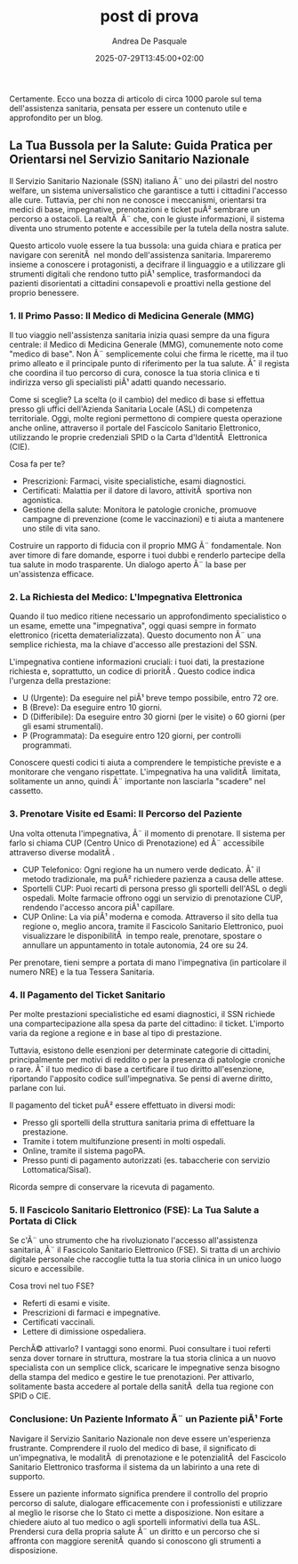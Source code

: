 ﻿---
draft: false
hidemeta: false
showToc: true
date: 2025-07-29T13:45:00+02:00
author: Andrea De Pasquale
searchHidden: false
TocOpen: false
ShowPostNavLinks: true
ShowBreadCrumbs: true
comments: false
disableHLJS: false
disableShare: false
title: post di prova
cover:
  image: https://cdn.pixabay.com/photo/2015/07/10/20/54/stethoscope-840125_1280.jpg
  alt: Sanity text
  caption: Il nuovo punto di riferimento per il terzo settore
tags:
  - benvenuto
  - presentazione
  - terzo settore
ShowReadingTime: true
categories: ["Assistenza Sanitaria"]
description: Orientarsi nel sistema sanitario puÃ² sembrare un'impresa. Dalla
  scelta del medico di base alla prenotazione di esami specialistici, questa
  guida pratica offre consigli utili per accedere alle cure di cui hai bisogno
  in modo semplice e informato, garantendo il rispetto dei tuoi diritti come
  paziente.
---



Certamente. Ecco una bozza di articolo di circa 1000 parole sul tema dell'assistenza sanitaria, pensata per essere un contenuto utile e approfondito per un blog.



## La Tua Bussola per la Salute: Guida Pratica per Orientarsi nel Servizio Sanitario Nazionale



Il Servizio Sanitario Nazionale (SSN) italiano Ã¨ uno dei pilastri del nostro welfare, un sistema universalistico che garantisce a tutti i cittadini l'accesso alle cure. Tuttavia, per chi non ne conosce i meccanismi, orientarsi tra medici di base, impegnative, prenotazioni e ticket puÃ² sembrare un percorso a ostacoli. La realtÃ  Ã¨ che, con le giuste informazioni, il sistema diventa uno strumento potente e accessibile per la tutela della nostra salute.

Questo articolo vuole essere la tua bussola: una guida chiara e pratica per navigare con serenitÃ  nel mondo dell'assistenza sanitaria. Impareremo insieme a conoscere i protagonisti, a decifrare il linguaggio e a utilizzare gli strumenti digitali che rendono tutto piÃ¹ semplice, trasformandoci da pazienti disorientati a cittadini consapevoli e proattivi nella gestione del proprio benessere.



### 1. Il Primo Passo: Il Medico di Medicina Generale (MMG)



Il tuo viaggio nell'assistenza sanitaria inizia quasi sempre da una figura centrale: il Medico di Medicina Generale (MMG), comunemente noto come "medico di base". Non Ã¨ semplicemente colui che firma le ricette, ma il tuo primo alleato e il principale punto di riferimento per la tua salute. Ãˆ il regista che coordina il tuo percorso di cura, conosce la tua storia clinica e ti indirizza verso gli specialisti piÃ¹ adatti quando necessario.

Come si sceglie? La scelta (o il cambio) del medico di base si effettua presso gli uffici dell'Azienda Sanitaria Locale (ASL) di competenza territoriale. Oggi, molte regioni permettono di compiere questa operazione anche online, attraverso il portale del Fascicolo Sanitario Elettronico, utilizzando le proprie credenziali SPID o la Carta d'IdentitÃ  Elettronica (CIE).

Cosa fa per te?

* Prescrizioni: Farmaci, visite specialistiche, esami diagnostici.
* Certificati: Malattia per il datore di lavoro, attivitÃ  sportiva non agonistica.
* Gestione della salute: Monitora le patologie croniche, promuove campagne di prevenzione (come le vaccinazioni) e ti aiuta a mantenere uno stile di vita sano.

Costruire un rapporto di fiducia con il proprio MMG Ã¨ fondamentale. Non aver timore di fare domande, esporre i tuoi dubbi e renderlo partecipe della tua salute in modo trasparente. Un dialogo aperto Ã¨ la base per un'assistenza efficace.



### 2. La Richiesta del Medico: L'Impegnativa Elettronica



Quando il tuo medico ritiene necessario un approfondimento specialistico o un esame, emette una "impegnativa", oggi quasi sempre in formato elettronico (ricetta dematerializzata). Questo documento non Ã¨ una semplice richiesta, ma la chiave d'accesso alle prestazioni del SSN.

L'impegnativa contiene informazioni cruciali: i tuoi dati, la prestazione richiesta e, soprattutto, un codice di prioritÃ . Questo codice indica l'urgenza della prestazione:

* U (Urgente): Da eseguire nel piÃ¹ breve tempo possibile, entro 72 ore.
* B (Breve): Da eseguire entro 10 giorni.
* D (Differibile): Da eseguire entro 30 giorni (per le visite) o 60 giorni (per gli esami strumentali).
* P (Programmata): Da eseguire entro 120 giorni, per controlli programmati.

Conoscere questi codici ti aiuta a comprendere le tempistiche previste e a monitorare che vengano rispettate. L'impegnativa ha una validitÃ  limitata, solitamente un anno, quindi Ã¨ importante non lasciarla "scadere" nel cassetto.



### 3. Prenotare Visite ed Esami: Il Percorso del Paziente



Una volta ottenuta l'impegnativa, Ã¨ il momento di prenotare. Il sistema per farlo si chiama CUP (Centro Unico di Prenotazione) ed Ã¨ accessibile attraverso diverse modalitÃ .

* CUP Telefonico: Ogni regione ha un numero verde dedicato. Ãˆ il metodo tradizionale, ma puÃ² richiedere pazienza a causa delle attese.
* Sportelli CUP: Puoi recarti di persona presso gli sportelli dell'ASL o degli ospedali. Molte farmacie offrono oggi un servizio di prenotazione CUP, rendendo l'accesso ancora piÃ¹ capillare.
* CUP Online: La via piÃ¹ moderna e comoda. Attraverso il sito della tua regione o, meglio ancora, tramite il Fascicolo Sanitario Elettronico, puoi visualizzare le disponibilitÃ  in tempo reale, prenotare, spostare o annullare un appuntamento in totale autonomia, 24 ore su 24.

Per prenotare, tieni sempre a portata di mano l'impegnativa (in particolare il numero NRE) e la tua Tessera Sanitaria.



### 4. Il Pagamento del Ticket Sanitario



Per molte prestazioni specialistiche ed esami diagnostici, il SSN richiede una compartecipazione alla spesa da parte del cittadino: il ticket. L'importo varia da regione a regione e in base al tipo di prestazione.

Tuttavia, esistono delle esenzioni per determinate categorie di cittadini, principalmente per motivi di reddito o per la presenza di patologie croniche o rare. Ãˆ il tuo medico di base a certificare il tuo diritto all'esenzione, riportando l'apposito codice sull'impegnativa. Se pensi di averne diritto, parlane con lui.

Il pagamento del ticket puÃ² essere effettuato in diversi modi:

* Presso gli sportelli della struttura sanitaria prima di effettuare la prestazione.
* Tramite i totem multifunzione presenti in molti ospedali.
* Online, tramite il sistema pagoPA.
* Presso punti di pagamento autorizzati (es. tabaccherie con servizio Lottomatica/Sisal).

Ricorda sempre di conservare la ricevuta di pagamento.



### 5. Il Fascicolo Sanitario Elettronico (FSE): La Tua Salute a Portata di Click



Se c'Ã¨ uno strumento che ha rivoluzionato l'accesso all'assistenza sanitaria, Ã¨ il Fascicolo Sanitario Elettronico (FSE). Si tratta di un archivio digitale personale che raccoglie tutta la tua storia clinica in un unico luogo sicuro e accessibile.

Cosa trovi nel tuo FSE?

* Referti di esami e visite.
* Prescrizioni di farmaci e impegnative.
* Certificati vaccinali.
* Lettere di dimissione ospedaliera.

PerchÃ© attivarlo? I vantaggi sono enormi. Puoi consultare i tuoi referti senza dover tornare in struttura, mostrare la tua storia clinica a un nuovo specialista con un semplice click, scaricare le impegnative senza bisogno della stampa del medico e gestire le tue prenotazioni. Per attivarlo, solitamente basta accedere al portale della sanitÃ  della tua regione con SPID o CIE.



### Conclusione: Un Paziente Informato Ã¨ un Paziente piÃ¹ Forte



Navigare il Servizio Sanitario Nazionale non deve essere un'esperienza frustrante. Comprendere il ruolo del medico di base, il significato di un'impegnativa, le modalitÃ  di prenotazione e le potenzialitÃ  del Fascicolo Sanitario Elettronico trasforma il sistema da un labirinto a una rete di supporto.

Essere un paziente informato significa prendere il controllo del proprio percorso di salute, dialogare efficacemente con i professionisti e utilizzare al meglio le risorse che lo Stato ci mette a disposizione. Non esitare a chiedere aiuto al tuo medico o agli sportelli informativi della tua ASL. Prendersi cura della propria salute Ã¨ un diritto e un percorso che si affronta con maggiore serenitÃ  quando si conoscono gli strumenti a disposizione.

